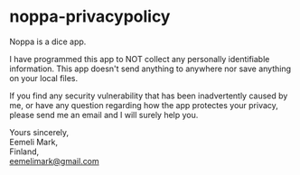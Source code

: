 # noppa-privacypolicy

Noppa is a dice app.

I have programmed this app to NOT collect any personally identifiable information. This app doesn't send anything to anywhere nor save anything on your local files.

If you find any security vulnerability that has been inadvertently caused by me, or have any question regarding how the app protectes your privacy, please send me an email and I will surely help you.

Yours sincerely,  
Eemeli Mark,  
Finland,  
eemelimark@gmail.com  
